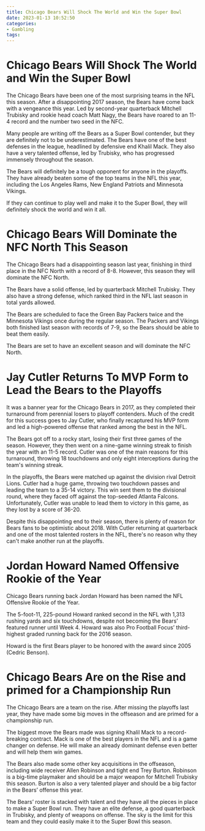 ```yaml
---
title: Chicago Bears Will Shock The World and Win the Super Bowl
date: 2023-01-13 10:52:50
categories:
- Gambling
tags:
---
```



#  Chicago Bears Will Shock The World and Win the Super Bowl

The Chicago Bears have been one of the most surprising teams in the NFL this season. After a disappointing 2017 season, the Bears have come back with a vengeance this year. Led by second-year quarterback Mitchell Trubisky and rookie head coach Matt Nagy, the Bears have roared to an 11-4 record and the number two seed in the NFC.

Many people are writing off the Bears as a Super Bowl contender, but they are definitely not to be underestimated. The Bears have one of the best defenses in the league, headlined by defensive end Khalil Mack. They also have a very talented offense, led by Trubisky, who has progressed immensely throughout the season.

The Bears will definitely be a tough opponent for anyone in the playoffs. They have already beaten some of the top teams in the NFL this year, including the Los Angeles Rams, New England Patriots and Minnesota Vikings.

If they can continue to play well and make it to the Super Bowl, they will definitely shock the world and win it all.

#  Chicago Bears Will Dominate the NFC North This Season

The Chicago Bears had a disappointing season last year, finishing in third place in the NFC North with a record of 8-8. However, this season they will dominate the NFC North.

The Bears have a solid offense, led by quarterback Mitchell Trubisky. They also have a strong defense, which ranked third in the NFL last season in total yards allowed.

The Bears are scheduled to face the Green Bay Packers twice and the Minnesota Vikings once during the regular season. The Packers and Vikings both finished last season with records of 7-9, so the Bears should be able to beat them easily.

The Bears are set to have an excellent season and will dominate the NFC North.

#  Jay Cutler Returns To MVP Form to Lead the Bears to the Playoffs

It was a banner year for the Chicago Bears in 2017, as they completed their turnaround from perennial losers to playoff contenders. Much of the credit for this success goes to Jay Cutler, who finally recaptured his MVP form and led a high-powered offense that ranked among the best in the NFL.

The Bears got off to a rocky start, losing their first three games of the season. However, they then went on a nine-game winning streak to finish the year with an 11-5 record. Cutler was one of the main reasons for this turnaround, throwing 18 touchdowns and only eight interceptions during the team's winning streak.

In the playoffs, the Bears were matched up against the division rival Detroit Lions. Cutler had a huge game, throwing two touchdown passes and leading the team to a 35-14 victory. This win sent them to the divisional round, where they faced off against the top-seeded Atlanta Falcons. Unfortunately, Cutler was unable to lead them to victory in this game, as they lost by a score of 36-20.

Despite this disappointing end to their season, there is plenty of reason for Bears fans to be optimistic about 2018. With Cutler returning at quarterback and one of the most talented rosters in the NFL, there's no reason why they can't make another run at the playoffs.

#  Jordan Howard Named Offensive Rookie of the Year

Chicago Bears running back Jordan Howard has been named the NFL Offensive Rookie of the Year.

The 5-foot-11, 225-pound Howard ranked second in the NFL with 1,313 rushing yards and six touchdowns, despite not becoming the Bears’ featured runner until Week 4. Howard was also Pro Football Focus’ third-highest graded running back for the 2016 season.

Howard is the first Bears player to be honored with the award since 2005 (Cedric Benson).

#  Chicago Bears Are on the Rise and primed for a Championship Run

The Chicago Bears are a team on the rise. After missing the playoffs last year, they have made some big moves in the offseason and are primed for a championship run.

The biggest move the Bears made was signing Khalil Mack to a record-breaking contract. Mack is one of the best players in the NFL and is a game changer on defense. He will make an already dominant defense even better and will help them win games.

The Bears also made some other key acquisitions in the offseason, including wide receiver Allen Robinson and tight end Trey Burton. Robinson is a big-time playmaker and should be a major weapon for Mitchell Trubisky this season. Burton is also a very talented player and should be a big factor in the Bears’ offense this year.

The Bears’ roster is stacked with talent and they have all the pieces in place to make a Super Bowl run. They have an elite defense, a good quarterback in Trubisky, and plenty of weapons on offense. The sky is the limit for this team and they could easily make it to the Super Bowl this season.